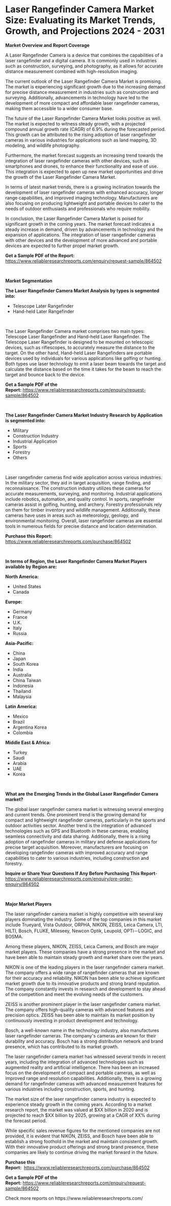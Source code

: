 <p><h1>Laser Rangefinder Camera Market Size: Evaluating its Market Trends, Growth, and Projections 2024 - 2031</h1></p><p><strong>Market Overview and Report Coverage</strong></p>
<p><p>A Laser Rangefinder Camera is a device that combines the capabilities of a laser rangefinder and a digital camera. It is commonly used in industries such as construction, surveying, and photography, as it allows for accurate distance measurement combined with high-resolution imaging.</p><p>The current outlook of the Laser Rangefinder Camera Market is promising. The market is experiencing significant growth due to the increasing demand for precise distance measurement in industries such as construction and surveying. Additionally, advancements in technology have led to the development of more compact and affordable laser rangefinder cameras, making them accessible to a wider consumer base.</p><p>The future of the Laser Rangefinder Camera Market looks positive as well. The market is expected to witness steady growth, with a projected compound annual growth rate (CAGR) of 6.9% during the forecasted period. This growth can be attributed to the rising adoption of laser rangefinder cameras in various industries for applications such as land mapping, 3D modeling, and wildlife photography.</p><p>Furthermore, the market forecast suggests an increasing trend towards the integration of laser rangefinder cameras with other devices, such as smartphones and drones, to enhance their functionality and ease of use. This integration is expected to open up new market opportunities and drive the growth of the Laser Rangefinder Camera Market.</p><p>In terms of latest market trends, there is a growing inclination towards the development of laser rangefinder cameras with enhanced accuracy, longer range capabilities, and improved imaging technology. Manufacturers are also focusing on producing lightweight and portable devices to cater to the needs of outdoor enthusiasts and professionals who require mobility.</p><p>In conclusion, the Laser Rangefinder Camera Market is poised for significant growth in the coming years. The market forecast indicates a steady increase in demand, driven by advancements in technology and the expansion of applications. The integration of laser rangefinder cameras with other devices and the development of more advanced and portable devices are expected to further propel market growth.</p></p>
<p><strong>Get a Sample PDF of the Report:</strong> <a href="https://www.reliableresearchreports.com/enquiry/request-sample/864502">https://www.reliableresearchreports.com/enquiry/request-sample/864502</a></p>
<p>&nbsp;</p>
<p><strong>Market Segmentation</strong></p>
<p><strong>The Laser Rangefinder Camera Market Analysis by types is segmented into:</strong></p>
<p><ul><li>Telescope Later Rangefinder</li><li>Hand-held Later Rangefinder</li></ul></p>
<p>&nbsp;</p>
<p><p>The Laser Rangefinder Camera market comprises two main types: Telescope Laser Rangefinder and Hand-held Laser Rangefinder. The Telescope Laser Rangefinder is designed to be mounted on telescopic devices, such as riflescopes, to accurately measure the distance to the target. On the other hand, Hand-held Laser Rangefinders are portable devices used by individuals for various applications like golfing or hunting. Both types use laser technology to emit a laser beam towards the target and calculate the distance based on the time it takes for the beam to reach the target and bounce back to the device.</p></p>
<p><strong>Get a Sample PDF of the Report:</strong>&nbsp;<a href="https://www.reliableresearchreports.com/enquiry/request-sample/864502">https://www.reliableresearchreports.com/enquiry/request-sample/864502</a></p>
<p>&nbsp;</p>
<p><strong>The Laser Rangefinder Camera Market Industry Research by Application is segmented into:</strong></p>
<p><ul><li>Military</li><li>Construction Industry</li><li>Industrial Application</li><li>Sports</li><li>Forestry</li><li>Others</li></ul></p>
<p>&nbsp;</p>
<p><p>Laser rangefinder cameras find wide application across various industries. In the military sector, they aid in target acquisition, range finding, and reconnaissance. The construction industry utilizes these cameras for accurate measurements, surveying, and monitoring. Industrial applications include robotics, automation, and quality control. In sports, rangefinder cameras assist in golfing, hunting, and archery. Forestry professionals rely on them for timber inventory and wildlife management. Additionally, these cameras have uses in areas such as meteorology, geology, and environmental monitoring. Overall, laser rangefinder cameras are essential tools in numerous fields for precise distance and location determination.</p></p>
<p><strong>Purchase this Report:</strong>&nbsp; <a href="https://www.reliableresearchreports.com/purchase/864502">https://www.reliableresearchreports.com/purchase/864502</a></p>
<p>&nbsp;</p>
<p><strong>In terms of Region, the Laser Rangefinder Camera Market Players available by Region are:</strong></p>
<p>
    <p> <strong> North America: </strong>
        <ul>
            <li>United States</li>
            <li>Canada</li>
        </ul>
        </p> 
    <p> <strong> Europe: </strong>
        <ul>
            <li>Germany</li>
            <li>France</li>
            <li>U.K.</li>
            <li>Italy</li>
            <li>Russia</li>
        </ul>
        </p> 
    <p> <strong> Asia-Pacific: </strong>
        <ul>
            <li>China</li>
            <li>Japan</li>
            <li>South Korea</li>
            <li>India</li>
            <li>Australia</li>
            <li>China Taiwan</li>
            <li>Indonesia</li>
            <li>Thailand</li>
            <li>Malaysia</li>
        </ul>
        </p> 
    <p> <strong> Latin America: </strong>
        <ul>
            <li>Mexico</li>
            <li>Brazil</li>
            <li>Argentina Korea</li>
            <li>Colombia</li>
        </ul>
        </p> 
    <p> <strong> Middle East & Africa: </strong>
        <ul>
            <li>Turkey</li>
            <li>Saudi</li>
            <li>Arabia</li>
            <li>UAE</li>
            <li>Korea</li>
        </ul>
    </p>
    </p>
<p>&nbsp;</p>
<p><strong>What are the Emerging Trends in the Global Laser Rangefinder Camera market?</strong></p>
<p><p>The global laser rangefinder camera market is witnessing several emerging and current trends. One prominent trend is the growing demand for compact and lightweight rangefinder cameras, particularly in the sports and outdoor activities sector. Another trend is the integration of advanced technologies such as GPS and Bluetooth in these cameras, enabling seamless connectivity and data sharing. Additionally, there is a rising adoption of rangefinder cameras in military and defense applications for precise target acquisition. Moreover, manufacturers are focusing on developing rangefinder cameras with improved accuracy and range capabilities to cater to various industries, including construction and forestry.</p></p>
<p><strong>Inquire or Share Your Questions If Any Before Purchasing This Report</strong>- <a href="https://www.reliableresearchreports.com/enquiry/pre-order-enquiry/864502">https://www.reliableresearchreports.com/enquiry/pre-order-enquiry/864502</a></p>
<p>&nbsp;</p>
<p><strong>Major Market Players</strong></p>
<p><p>The laser rangefinder camera market is highly competitive with several key players dominating the industry. Some of the top companies in this market include Trueyard, Vista Outdoor, ORPHA, NIKON, ZEISS, Leica Camera, LTI, HILTI, Bosch, FLUKE, Mileseey, Newcon Optik, Leupold, OPTi－LOGIC, and BOSMA.</p><p>Among these players, NIKON, ZEISS, Leica Camera, and Bosch are major market players. These companies have a strong presence in the market and have been able to maintain steady growth and market share over the years.</p><p>NIKON is one of the leading players in the laser rangefinder camera market. The company offers a wide range of rangefinder cameras that are known for their accuracy and reliability. NIKON has been able to achieve significant market growth due to its innovative products and strong brand reputation. The company constantly invests in research and development to stay ahead of the competition and meet the evolving needs of the customers.</p><p>ZEISS is another prominent player in the laser rangefinder camera market. The company offers high-quality cameras with advanced features and precision optics. ZEISS has been able to maintain its market position by continuously investing in product development and technology.</p><p>Bosch, a well-known name in the technology industry, also manufactures laser rangefinder cameras. The company's cameras are known for their durability and accuracy. Bosch has a strong distribution network and brand presence, which has contributed to its market growth.</p><p>The laser rangefinder camera market has witnessed several trends in recent years, including the integration of advanced technologies such as augmented reality and artificial intelligence. There has been an increased focus on the development of compact and portable cameras, as well as improved range and resolution capabilities. Additionally, there is a growing demand for rangefinder cameras with advanced measurement features for various industries including construction, sports, and hunting.</p><p>The market size of the laser rangefinder camera industry is expected to experience steady growth in the coming years. According to a market research report, the market was valued at $XX billion in 2020 and is projected to reach $XX billion by 2025, growing at a CAGR of XX% during the forecast period.</p><p>While specific sales revenue figures for the mentioned companies are not provided, it is evident that NIKON, ZEISS, and Bosch have been able to establish a strong foothold in the market and maintain consistent growth. With their innovative product offerings and strong brand presence, these companies are likely to continue driving the market forward in the future.</p></p>
<p><strong>Purchase this Report:</strong>&nbsp;&nbsp;<a href="https://www.reliableresearchreports.com/purchase/864502">https://www.reliableresearchreports.com/purchase/864502</a></p>
<p></p>
<p><strong>Get a Sample PDF of the Report:</strong>&nbsp;<a href="https://www.reliableresearchreports.com/enquiry/request-sample/864502">https://www.reliableresearchreports.com/enquiry/request-sample/864502</a></p>
<p>Check more reports on https://www.reliableresearchreports.com/</p>